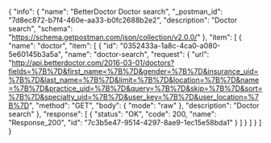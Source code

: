 {
  "info": {
    "name": "BetterDoctor Doctor search",
    "_postman_id": "7d8ec872-b7f4-460e-aa33-b0fc2688b2e2",
    "description": "Doctor search",
    "schema": "https://schema.getpostman.com/json/collection/v2.0.0/"
  },
  "item": [
    {
      "name": "doctor",
      "item": [
        {
          "id": "0352433a-1a8c-4ca0-a080-5e60145b3a5a",
          "name": "doctor-search",
          "request": {
            "url": "http://api.betterdoctor.com/2016-03-01/doctors?fields=%7B%7D&first_name=%7B%7D&gender=%7B%7D&insurance_uid=%7B%7D&last_name=%7B%7D&limit=%7B%7D&location=%7B%7D&name=%7B%7D&practice_uid=%7B%7D&query=%7B%7D&skip=%7B%7D&sort=%7B%7D&specialty_uid=%7B%7D&user_key=%7B%7D&user_location=%7B%7D",
            "method": "GET",
            "body": {
              "mode": "raw"
            },
            "description": "Doctor search"
          },
          "response": [
            {
              "status": "OK",
              "code": 200,
              "name": "Response_200",
              "id": "7c3b5e47-9514-4297-8ae9-1ec15e58bda1"
            }
          ]
        }
      ]
    }
  ]
}